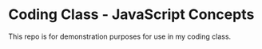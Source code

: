 # Coding Class - JavaScript Concepts

This repo is for demonstration purposes for use in my coding class.